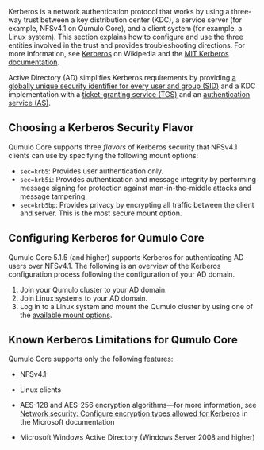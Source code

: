 Kerberos is a network authentication protocol that works by using a three-way trust between a key distribution center (KDC), a service server (for example, NFSv4.1 on Qumulo Core), and a client system (for example, a Linux system). This section explains how to configure and use the three entities involved in the trust and provides troubleshooting directions. For more information, see [Kerberos](https://en.wikipedia.org/wiki/Kerberos_(protocol)) on Wikipedia and the [MIT Kerberos documentation](https://web.mit.edu/kerberos/krb5-latest/doc/).

Active Directory (AD) simplifies Kerberos requirements by providing [a globally unique security identifier for every user and group (SID)](https://docs.microsoft.com/en-us/windows/security/identity-protection/access-control/security-identifiers) and a KDC implementation with a [ticket-granting service (TGS)](https://docs.microsoft.com/en-us/windows/win32/secauthn/ticket-granting-service-exchange) and an [authentication service (AS)](https://docs.microsoft.com/en-us/windows/win32/secauthn/authentication-service-exchange).

## Choosing a Kerberos Security Flavor
Qumulo Core supports three _flavors_ of Kerberos security that NFSv4.1 clients can use by specifying the following mount options:
* `sec=krb5`: Provides user authentication only.
* `sec=krb5i`: Provides authentication and message integrity by performing message signing for protection against man-in-the-middle attacks and message tampering.
* `sec=krb5bp`: Provides privacy by encrypting all traffic between the client and server. This is the most secure mount option.

## Configuring Kerberos for Qumulo Core
Qumulo Core 5.1.5 (and higher) supports Kerberos for authenticating AD users over NFSv4.1. The following is an overview of the Kerberos configuration process following the configuration of your AD domain.

1. Join your Qumulo cluster to your AD domain.
1. Join Linux systems to your AD domain.
1. Log in to a Linux system and mount the Qumulo cluster by using one of the [available mount options](#choosing-a-kerberos-security-flavor).

## Known Kerberos Limitations for Qumulo Core
Qumulo Core supports only the following features:

* NFSv4.1

* Linux clients

* AES-128 and AES-256 encryption algorithms&mdash;for more information, see [Network security: Configure encryption types allowed for Kerberos](https://docs.microsoft.com/en-us/windows/security/threat-protection/security-policy-settings/network-security-configure-encryption-types-allowed-for-kerberos) in the Microsoft documentation

* Microsoft Windows Active Directory (Windows Server 2008 and higher)
